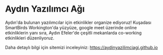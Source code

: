 # Aydın Yazılımcı Ağı

Aydın'da bulunan yazılımcılar için etkinlikler organize ediyoruz!
Kuşadası SmartBirds Workington'da yüzyüze, google meet üzerinde online etkinliklerin yanı sıra, Aydın Efeler'de çeşitli mekanlarda co-working etkinlikleri düzenliyoruz. 

Daha detaylı bilgi için sitemizi inceleyiniz: https://aydinyazilimciagi.github.io 
